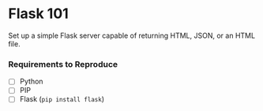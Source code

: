 # Flask 101

Set up a simple Flask server capable of returning HTML, JSON, or an HTML file.

### Requirements to Reproduce
- [ ] Python
- [ ] PIP
- [ ] Flask (`pip install flask`)
